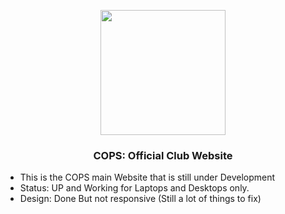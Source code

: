 <p align="center"><img src="https://user-images.githubusercontent.com/114017269/193080628-5109566e-5aa8-49e6-9dfe-db0d2d69a4e6.png" width="200" height="200"></p>

### <p align="center">COPS: Official Club Website</p>
- This is the COPS main Website that is still under Development
- Status: UP and Working for Laptops and Desktops only.
- Design: Done But not responsive (Still a lot of things to fix)
